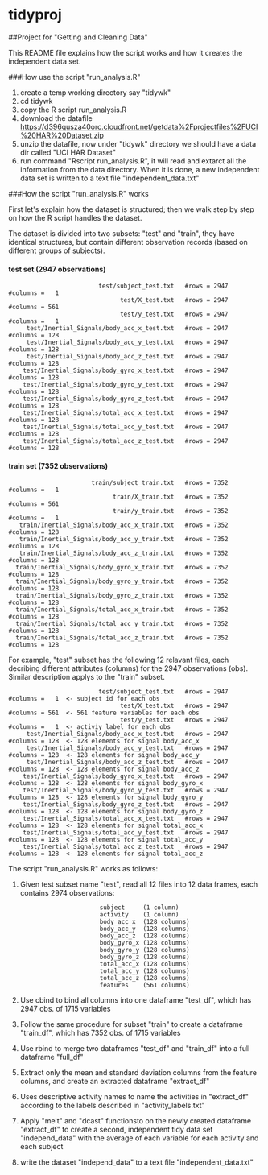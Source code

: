 tidyproj
========

##Project for "Getting and Cleaning Data"

This README file explains how the script works and how it creates the independent data set.

###How use the script "run_analysis.R"

1. create a temp working directory say "tidywk"
2. cd tidywk
2. copy the R script run_analysis.R
3. download the datafile https://d396qusza40orc.cloudfront.net/getdata%2Fprojectfiles%2FUCI%20HAR%20Dataset.zip
4. unzip the datafile, now under "tidywk" directory we should have a data dir called "UCI HAR Dataset"
5. run command "Rscript run_analysis.R", it will read and extarct all the information from the data directory. When it is done, a new independent data set is written to a text file "independent_data.txt"


###How the script "run_analysis.R" works

First let's explain how the dataset is structured; then we walk step by step on how the R script handles the dataset.

The dataset is divided into two subsets: "test" and "train", they have identical structures, but contain different observation records (based on different groups of subjects).


#### test set (2947 observations)
                             test/subject_test.txt   #rows = 2947   #columns =   1
                                   test/X_test.txt   #rows = 2947   #columns = 561
                                   test/y_test.txt   #rows = 2947   #columns =   1
         test/Inertial_Signals/body_acc_x_test.txt   #rows = 2947   #columns = 128
         test/Inertial_Signals/body_acc_y_test.txt   #rows = 2947   #columns = 128
         test/Inertial_Signals/body_acc_z_test.txt   #rows = 2947   #columns = 128
        test/Inertial_Signals/body_gyro_x_test.txt   #rows = 2947   #columns = 128
        test/Inertial_Signals/body_gyro_y_test.txt   #rows = 2947   #columns = 128
        test/Inertial_Signals/body_gyro_z_test.txt   #rows = 2947   #columns = 128
        test/Inertial_Signals/total_acc_x_test.txt   #rows = 2947   #columns = 128
        test/Inertial_Signals/total_acc_y_test.txt   #rows = 2947   #columns = 128
        test/Inertial_Signals/total_acc_z_test.txt   #rows = 2947   #columns = 128

#### train set (7352 observations)
                           train/subject_train.txt   #rows = 7352   #columns =   1
                                 train/X_train.txt   #rows = 7352   #columns = 561
                                 train/y_train.txt   #rows = 7352   #columns =   1
       train/Inertial_Signals/body_acc_x_train.txt   #rows = 7352   #columns = 128
       train/Inertial_Signals/body_acc_y_train.txt   #rows = 7352   #columns = 128
       train/Inertial_Signals/body_acc_z_train.txt   #rows = 7352   #columns = 128
      train/Inertial_Signals/body_gyro_x_train.txt   #rows = 7352   #columns = 128
      train/Inertial_Signals/body_gyro_y_train.txt   #rows = 7352   #columns = 128
      train/Inertial_Signals/body_gyro_z_train.txt   #rows = 7352   #columns = 128
      train/Inertial_Signals/total_acc_x_train.txt   #rows = 7352   #columns = 128
      train/Inertial_Signals/total_acc_y_train.txt   #rows = 7352   #columns = 128
      train/Inertial_Signals/total_acc_z_train.txt   #rows = 7352   #columns = 128
      
      
For example, "test" subset has the following 12 relavant files, each decribing different
attributes (columns) for the 2947 observations (obs). Similar description applys to
the "train" subset.

                             test/subject_test.txt   #rows = 2947   #columns =   1  <- subject id for each obs
                                   test/X_test.txt   #rows = 2947   #columns = 561  <- 561 feature variables for each obs
                                   test/y_test.txt   #rows = 2947   #columns =   1  <- activiy label for each obs
         test/Inertial_Signals/body_acc_x_test.txt   #rows = 2947   #columns = 128  <- 128 elements for signal body_acc_x
         test/Inertial_Signals/body_acc_y_test.txt   #rows = 2947   #columns = 128  <- 128 elements for signal body_acc_y
         test/Inertial_Signals/body_acc_z_test.txt   #rows = 2947   #columns = 128  <- 128 elements for signal body_acc_z
        test/Inertial_Signals/body_gyro_x_test.txt   #rows = 2947   #columns = 128  <- 128 elements for signal body_gyro_x
        test/Inertial_Signals/body_gyro_y_test.txt   #rows = 2947   #columns = 128  <- 128 elements for signal body_gyro_y
        test/Inertial_Signals/body_gyro_z_test.txt   #rows = 2947   #columns = 128  <- 128 elements for signal body_gyro_z
        test/Inertial_Signals/total_acc_x_test.txt   #rows = 2947   #columns = 128  <- 128 elements for signal total_acc_x
        test/Inertial_Signals/total_acc_y_test.txt   #rows = 2947   #columns = 128  <- 128 elements for signal total_acc_y
        test/Inertial_Signals/total_acc_z_test.txt   #rows = 2947   #columns = 128  <- 128 elements for signal total_acc_z
        
The script "run_analysis.R" works as follows:

1. Given test subset name "test", read all 12 files into 12 data frames, each contains 2974 observations:

                             subject     (1 column)
                             activity    (1 column)
                             body_acc_x  (128 columns)
                             body_acc_y  (128 columns)
                             body_acc_z  (128 columns)
                             body_gyro_x (128 columns)
                             body_gyro_y (128 columns)
                             body_gyro_z (128 columns)
                             total_acc_x (128 columns)
                             total_acc_y (128 columns)
                             total_acc_z (128 columns)
                             features    (561 columns)

2. Use cbind to bind all columns into one dataframe "test_df", which has 2947 obs. of 1715 variables
3. Follow the same procedure for subset "train" to create a dataframe "train_df", which has 7352 obs. of 1715 variables
4. Use rbind to merge two dataframes "test_df" and "train_df" into a full dataframe "full_df"
5. Extract only the mean and standard deviation columns from the feature columns, and create an extracted dataframe "extract_df"
6. Uses descriptive activity names to name the activities in "extract_df" according to the labels described in "activity_labels.txt"
7. Apply "melt" and "dcast" functionsto on the newly created dataframe "extract_df" to create a second, independent tidy data set "independ_data" with the average of each variable for each activity and each subject
8. write the dataset "independ_data" to a text file "independent_data.txt"


